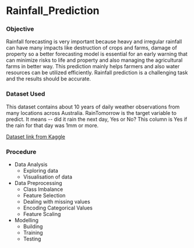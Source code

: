 # Rainfall_Prediction
### Objective
Rainfall forecasting is very important because heavy and irregular rainfall can have many impacts like destruction of crops and farms, damage of property so a better forecasting model is essential for an early warning that can minimize risks to life and property and also managing the agricultural farms in better way. This prediction mainly helps farmers and also water resources can be utilized efficiently. Rainfall prediction is a challenging task and the results should be accurate.
### Dataset Used
This dataset contains about 10 years of daily weather observations from many locations across Australia. RainTomorrow is the target variable to predict. It means -- did it rain the next day, Yes or No? This column is Yes if the rain for that day was 1mm or more.


[Dataset link from Kaggle](https://www.kaggle.com/jsphyg/weather-dataset-rattle-package)

### Procedure
* Data Analysis
    * Exploring data
    * Visualisation of data
* Data Preprocessing
    * Class Imbalance 
    * Feature Selection
    * Dealing with missing values
    * Encoding Categorical Values
    * Feature Scaling
* Modelling
    * Building 
    * Training
    * Testing 

